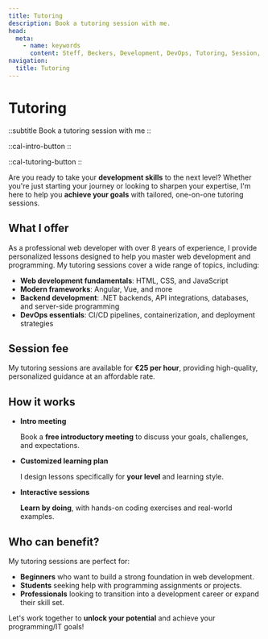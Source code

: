 ```yaml
---
title: Tutoring
description: Book a tutoring session with me.
head:
  meta:
    - name: keywords
      content: Steff, Beckers, Development, DevOps, Tutoring, Session, Tutor, Programming, Web development, Web, .NET, DevOps, Free, Intro meeting
navigation:
  title: Tutoring
---
```



# Tutoring

::subtitle
Book a tutoring session with me
::

<div class="flex flex-col sm:flex-row gap-4 mb-4">

::cal-intro-button
::

::cal-tutoring-button
::

</div>

Are you ready to take your **development skills** to the next level? Whether you're just starting your journey or looking to sharpen your expertise, I'm here to help you **achieve your goals** with tailored, one-on-one tutoring sessions.

## What I offer
As a professional web developer with over 8 years of experience, I provide personalized lessons designed to help you master web development and programming. My tutoring sessions cover a wide range of topics, including:

- **Web development fundamentals**: HTML, CSS, and JavaScript
- **Modern frameworks**: Angular, Vue, and more
- **Backend development**: .NET backends, API integrations, databases, and server-side programming
- **DevOps essentials**: CI/CD pipelines, containerization, and deployment strategies

## Session fee

My tutoring sessions are available for **€25 per hour**, providing high-quality, personalized guidance at an affordable rate.

## How it works

- **Intro meeting**
  
  Book a **free introductory meeting** to discuss your goals, challenges, and expectations.
- **Customized learning plan**
  
  I design lessons specifically for **your level** and learning style.
- **Interactive sessions**
  
  **Learn by doing**, with hands-on coding exercises and real-world examples.

## Who can benefit?

My tutoring sessions are perfect for:

- **Beginners** who want to build a strong foundation in web development.
- **Students** seeking help with programming assignments or projects.
- **Professionals** looking to transition into a development career or expand their skill set.

Let's work together to **unlock your potential** and achieve your programming/IT goals!
